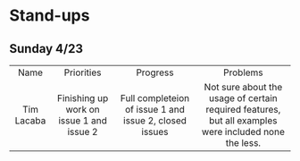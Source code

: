 # Stand-ups

## Sunday 4/23

|||||
|:---:|:---:|:---:|:---:|
|Name|Priorities|Progress|Problems|
|Tim Lacaba|Finishing up work on issue 1 and issue 2|Full completeion of issue 1 and issue 2, closed issues|Not sure about the usage of certain required features, but all examples were included none the less.|